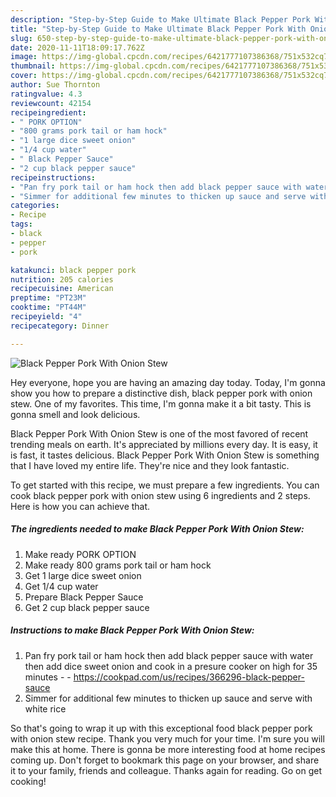 ```yaml
---
description: "Step-by-Step Guide to Make Ultimate Black Pepper Pork With Onion Stew"
title: "Step-by-Step Guide to Make Ultimate Black Pepper Pork With Onion Stew"
slug: 650-step-by-step-guide-to-make-ultimate-black-pepper-pork-with-onion-stew
date: 2020-11-11T18:09:17.762Z
image: https://img-global.cpcdn.com/recipes/6421777107386368/751x532cq70/black-pepper-pork-with-onion-stew-recipe-main-photo.jpg
thumbnail: https://img-global.cpcdn.com/recipes/6421777107386368/751x532cq70/black-pepper-pork-with-onion-stew-recipe-main-photo.jpg
cover: https://img-global.cpcdn.com/recipes/6421777107386368/751x532cq70/black-pepper-pork-with-onion-stew-recipe-main-photo.jpg
author: Sue Thornton
ratingvalue: 4.3
reviewcount: 42154
recipeingredient:
- " PORK OPTION"
- "800 grams pork tail or ham hock"
- "1 large dice sweet onion"
- "1/4 cup water"
- " Black Pepper Sauce"
- "2 cup black pepper sauce"
recipeinstructions:
- "Pan fry pork tail or ham hock then add black pepper sauce with water then add dice sweet onion and cook in a presure cooker on high for 35 minutes  https://cookpad.com/us/recipes/366296-black-pepper-sauce"
- "Simmer for additional few minutes to thicken up sauce and serve with white rice"
categories:
- Recipe
tags:
- black
- pepper
- pork

katakunci: black pepper pork 
nutrition: 205 calories
recipecuisine: American
preptime: "PT23M"
cooktime: "PT44M"
recipeyield: "4"
recipecategory: Dinner

---
```



![Black Pepper Pork With Onion Stew](https://img-global.cpcdn.com/recipes/6421777107386368/751x532cq70/black-pepper-pork-with-onion-stew-recipe-main-photo.jpg)

Hey everyone, hope you are having an amazing day today. Today, I'm gonna show you how to prepare a distinctive dish, black pepper pork with onion stew. One of my favorites. This time, I'm gonna make it a bit tasty. This is gonna smell and look delicious.



Black Pepper Pork With Onion Stew is one of the most favored of recent trending meals on earth. It's appreciated by millions every day. It is easy, it is fast, it tastes delicious. Black Pepper Pork With Onion Stew is something that I have loved my entire life. They're nice and they look fantastic.


To get started with this recipe, we must prepare a few ingredients. You can cook black pepper pork with onion stew using 6 ingredients and 2 steps. Here is how you can achieve that.

<!--inarticleads1-->

##### The ingredients needed to make Black Pepper Pork With Onion Stew:

1. Make ready  PORK OPTION
1. Make ready 800 grams pork tail or ham hock
1. Get 1 large dice sweet onion
1. Get 1/4 cup water
1. Prepare  Black Pepper Sauce
1. Get 2 cup black pepper sauce




<!--inarticleads2-->

##### Instructions to make Black Pepper Pork With Onion Stew:

1. Pan fry pork tail or ham hock then add black pepper sauce with water then add dice sweet onion and cook in a presure cooker on high for 35 minutes -  - https://cookpad.com/us/recipes/366296-black-pepper-sauce
1. Simmer for additional few minutes to thicken up sauce and serve with white rice




So that's going to wrap it up with this exceptional food black pepper pork with onion stew recipe. Thank you very much for your time. I'm sure you will make this at home. There is gonna be more interesting food at home recipes coming up. Don't forget to bookmark this page on your browser, and share it to your family, friends and colleague. Thanks again for reading. Go on get cooking!

